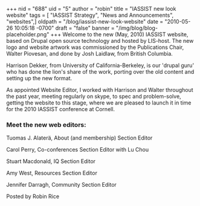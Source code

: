 +++
nid = "688"
uid = "5"
author = "robin"
title = "IASSIST new look website"
tags = [ "IASSIST Strategy", "News and Announcements", "websites",]
oldpath = "/blog/iassist-new-look-website"
date = "2010-05-26 10:05:18 -0700"
draft = "false"
banner = "/img/blog/blog-placeholder.png"
+++
Welcome to the new (May, 2010) IASSIST website, based on Drupal open
source technology and hosted by LIS-host. The new logo and website
artwork was commissioned by the Publications Chair, Walter Piovesan, and
done by Josh Laidlaw, from British Columbia.

Harrison Dekker, from University of California-Berkeley, is our 'drupal
guru' who has done the lion's share of the work, porting over the old
content and setting up the new format.

As appointed Website Editor, I worked with Harrison and Walter
throughout the past year, meeting regularly on skype, to spec and
problem-solve, getting the website to this stage, where we are pleased
to launch it in time for the 2010 IASSIST conference at Cornell.

### Meet the new web editors:

Tuomas J. Alaterä, About (and membership) Section Editor

Carol Perry, Co-conferences Section Editor with Lu Chou

Stuart Macdonald, IQ Section Editor

Amy West, Resources Section Editor

Jennifer Darragh, Community Section Editor

Posted by Robin Rice
